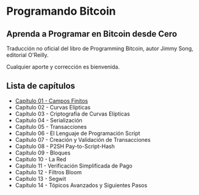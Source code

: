# Programando Bitcoin
## Aprenda a Programar en Bitcoin desde Cero

Traducción no oficial del libro de Programming Bitcoin, autor Jimmy Song, editorial O'Reilly.

Cualquier aporte y corrección es bienvenida.

## Lista de capítulos

- [Capítulo 01 - Campos Finitos](/chapter01/README.md)
- Capítulo 02 - Curvas Elípticas
- Capítulo 03 - Criptografía de Curvas Elípticas
- Capítulo 04 - Serialización
- Capítulo 05 - Transacciones
- Capítulo 06 - El Lenguaje de Programación Script
- Capítulo 07 - Creación y Validación de Transacciones
- Capítulo 08 - P2SH Pay-to-Script-Hash
- Capítulo 09 - Bloques
- Capítulo 10 - La Red
- Capítulo 11 - Verificación Simplificada de Pago
- Capítulo 12 - Filtros Bloom
- Capítulo 13 - Segwit
- Capítulo 14 - Tópicos Avanzados y Siguientes Pasos

